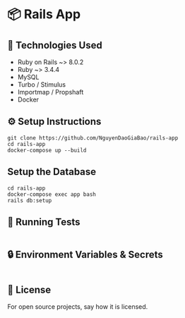
# 📦 Rails App

## 🚀 Technologies Used

- Ruby on Rails ~> 8.0.2
- Ruby ~> 3.4.4
- MySQL
- Turbo / Stimulus
- Importmap / Propshaft
- Docker

## ⚙️ Setup Instructions

```
git clone https://github.com/NguyenDaoGiaBao/rails-app
cd rails-app
docker-compose up --build
```

## Setup the Database

```
cd rails-app
docker-compose exec app bash
rails db:setup
```

## 🧪 Running Tests

```
```

## 🔒 Environment Variables & Secrets

```
```

## 📜 License
For open source projects, say how it is licensed.

